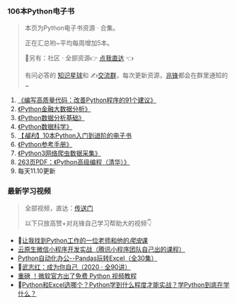 ### 106本Python电子书

> 本页为Python电子书资源 · 合集。
>
> 正在汇总哟~平均每周增加5本。
>
> 🎯另有：社区 · 全部资源👉 [点我直达](https://blog.csdn.net/weixin_42321517/article/details/113122547) 👈
>
> 有问必答的 [知识星球](https://mp.weixin.qq.com/s/PXNVFNsjAOgCmQ6QGalJPw)和 ✍️[交流群](https://mp.weixin.qq.com/s/CadAaJUTUlXmTxJAjFUfPQ)，每次更新资源，[兆锋](http://t.cn/A649A0Hp)都会在群里通知的~



1. [《编写高质量代码：改善Python程序的91个建议》](http://mp.weixin.qq.com/s?__biz=MzI2Nzg5MjgyNg==&mid=2247490175&idx=2&sn=7befff4a0f47b62a266ac2ec2c2ef363&chksm=eaf6bb4add81325ccebd10b6057d64bd73c6bfa2a6e27b9330466c2136e3d6732cb562aab8f2#rd)
2. [《Python金融大数据分析》](http://mp.weixin.qq.com/s?__biz=MzI2Nzg5MjgyNg==&mid=2247490152&idx=3&sn=15556830abc7baefaac3ebfdd145a986&chksm=eaf6bb5ddd81324ba610d7908de76bb760937001f6f39fb81c8c176e4adacfde1fe57c76a690#rd)
3. [《Python数据分析基础》](http://mp.weixin.qq.com/s?__biz=MzI2Nzg5MjgyNg==&mid=2247489987&idx=3&sn=f3147773c995dd939a9dcf114d074b23&chksm=eaf6b8f6dd8131e0bcb562e20e58ad8c7a0b3fb286c94a65b80af2918009ac2f0e90d4ecd3b4#rd)
4. [《Python数据科学》](http://mp.weixin.qq.com/s?__biz=MzUzNTc5NjA4NQ==&mid=2247488573&idx=2&sn=5770c099822deabfc4608b42e7503a68&chksm=fa815427cdf6dd31a467fc01894d35e1f5a1f7f39c7e2e415e7edb7acaf2735c6e83cbc399d1#rd)
5. [【*福利*】10本Python入门到进阶的电子书](http://mp.weixin.qq.com/s?__biz=MzI2Nzg5MjgyNg==&mid=2247487071&idx=2&sn=1147cb758a7c13de3d89434e75f262cc&chksm=eaf6af6add81267c21287f3fef0948ed78c43c72ea15db3e9b3a3b0228565019baaa759b1a47#rd)
6. [《Python参考手册》](http://mp.weixin.qq.com/s?__biz=MzI2Nzg5MjgyNg==&mid=2247490483&idx=2&sn=9e1059d148b854a22af99a634397e06f&chksm=eaf6ba86dd813390ee13785dc9a13f908d2f511332d7b62457a34130f63533a0f61360c0a687#rd)
7. [《Python3网络爬虫数据采集》](https://mp.weixin.qq.com/s/MTtkH4sSRSpJV1JOr84P_Q)
8. [263页PDF：《Python高级编程（清华）》](https://mp.weixin.qq.com/s/o_47HTqAWl6MPkyanTYJYQ)
9. 每天11.10更新



### 最新学习视频

> 全部视频，直达：[传送门](https://blog.csdn.net/weixin_42321517/article/details/113122547)
>
> 以下只放高赞+对兆锋自己学习帮助大的视频👇

- 🎯[让我找到Python工作的一位老师和他的*爬虫*课](http://mp.weixin.qq.com/s?__biz=MzI2Nzg5MjgyNg==&mid=2247487228&idx=1&sn=88ad0b89155a9b2373113550feae0a6f&chksm=eaf6afc9dd8126df8aafcf60e868342c236afecb9bbd3312866e9fe381054c191ab34f2c4948#rd)
- [云原生微信小程序开发实战（腾讯小程序团队自己出的课程）](https://mp.weixin.qq.com/s/Zs9KrzSonUfKPU4JFgEFPg)
- [Python自动化办公--Pandas玩转Excel（全30集）](https://www.bilibili.com/video/BV1hk4y1C73S)
- 🐰[武志红：成为你自己（2020 · 全90讲）](https://www.bilibili.com/video/BV1mi4y1j7DF)
- [重磅 ！微软官方出了免费 Python 视频教程](http://mp.weixin.qq.com/s?__biz=MzI2Nzg5MjgyNg==&mid=2247489780&idx=1&sn=ff00b3e4d5fed6edf1aea91425df2071&chksm=eaf6b9c1dd8130d70aba3251e09906232f430e015a7a7307b5a835efef9b62e38885175f482d&scene=21#wechat_redirect)
- 🌟[Python和Excel选哪个？Python学到什么程度才能实战？学Python到底在学什么？](https://www.bilibili.com/video/BV19X4y1K7TG)